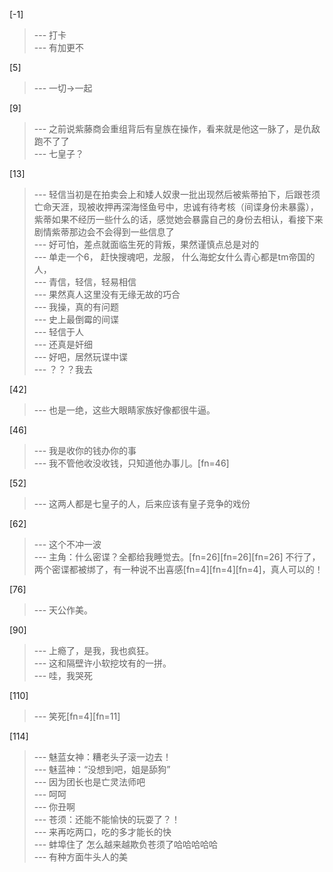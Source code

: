 
[-1] 
>--- 打卡<br>
>--- 有加更不<br>

[5] 
>--- 一切->一起<br>

[9] 
>--- 之前说紫藤商会重组背后有皇族在操作，看来就是他这一脉了，是仇敌跑不了了<br>
>--- 七皇子？<br>

[13] 
>--- 轻信当初是在拍卖会上和矮人奴隶一批出现然后被紫蒂拍下，后跟苍须亡命天涯，现被收押再深海怪鱼号中，忠诚有待考核（间谍身份未暴露），紫蒂如果不经历一些什么的话，感觉她会暴露自己的身份去相认，看接下来剧情紫蒂那边会不会得到一些信息了<br>
>--- 好可怕，差点就面临生死的背叛，果然谨慎点总是对的<br>
>--- 单走一个6，
赶快搜魂吧，龙服，
什么海蛇女什么青心都是tm帝国的人，<br>
>--- 青信，轻信，轻易相信<br>
>--- 果然真人这里没有无缘无故的巧合<br>
>--- 我操，真的有问题<br>
>--- 史上最倒霉的间谍<br>
>--- 轻信于人<br>
>--- 还真是奸细<br>
>--- 好吧，居然玩谍中谍<br>
>--- ？？？我去<br>

[42] 
>--- 也是一绝，这些大眼睛家族好像都很牛逼。<br>

[46] 
>--- 我是收你的钱办你的事<br>
>--- 我不管他收没收钱，只知道他办事儿。[fn=46]<br>

[52] 
>--- 这两人都是七皇子的人，后来应该有皇子竞争的戏份<br>

[62] 
>--- 这个不冲一波<br>
>--- 主角：什么密谍？全都给我睡觉去。[fn=26][fn=26][fn=26]
不行了，两个密谍都被绑了，有一种说不出喜感[fn=4][fn=4][fn=4]，真人可以的！<br>

[76] 
>--- 天公作美。<br>

[90] 
>--- 上瘾了，是我，我也疯狂。<br>
>--- 这和隔壁许小软挖坟有的一拼。<br>
>--- 哇，我哭死<br>

[110] 
>--- 笑死[fn=4][fn=11]<br>

[114] 
>--- 魅蓝女神：糟老头子滚一边去！<br>
>--- 魅蓝神：“没想到吧，姐是舔狗”<br>
>--- 因为团长也是亡灵法师吧<br>
>--- 呵呵<br>
>--- 你丑啊<br>
>--- 苍须：还能不能愉快的玩耍了？！<br>
>--- 来再吃两口，吃的多才能长的快<br>
>--- 蚌埠住了 怎么越来越欺负苍须了哈哈哈哈哈<br>
>--- 有种方面牛头人的美<br>
